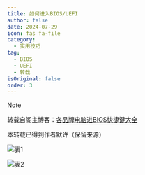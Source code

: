```yaml
---
title: 如何进入BIOS/UEFI
author: false
date: 2024-07-29
icon: fas fa-file
category:
  - 实用技巧
tag:
  - BIOS
  - UEFI
  - 转载
isOriginal: false
order: 3
---
```


> [!note]
> 转载自阁主博客：[各品牌电脑进BIOS快捷键大全](https://www.mainblog.cn/66.html)
>
> 本转载已得到作者默许（保留来源）

![表1](https://ooo.0x0.ooo/2024/07/29/OR9H1U.jpg)

![表2](https://ooo.0x0.ooo/2024/07/29/OR94wp.jpg)
